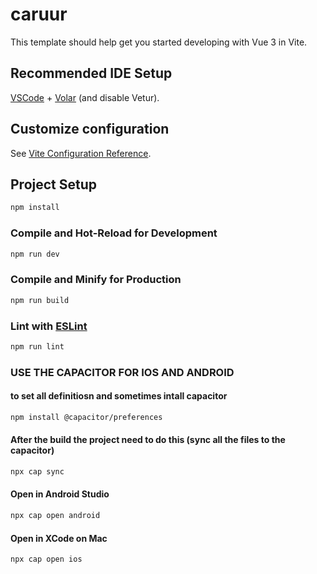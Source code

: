 # caruur

This template should help get you started developing with Vue 3 in Vite.

## Recommended IDE Setup

[VSCode](https://code.visualstudio.com/) + [Volar](https://marketplace.visualstudio.com/items?itemName=Vue.volar) (and disable Vetur).

## Customize configuration

See [Vite Configuration Reference](https://vite.dev/config/).

## Project Setup

```sh
npm install
```

### Compile and Hot-Reload for Development

```sh
npm run dev
```

### Compile and Minify for Production

```sh
npm run build
```

### Lint with [ESLint](https://eslint.org/)

```sh
npm run lint
```

### USE THE CAPACITOR FOR IOS AND ANDROID

#### to set all definitiosn and sometimes intall capacitor

```sh
npm install @capacitor/preferences
```

#### After the build the project need to do this (sync all the files to the capacitor)

```sh
npx cap sync
```

#### Open in Android Studio

```sh
npx cap open android
```

#### Open in XCode on Mac

```sh
npx cap open ios
```
